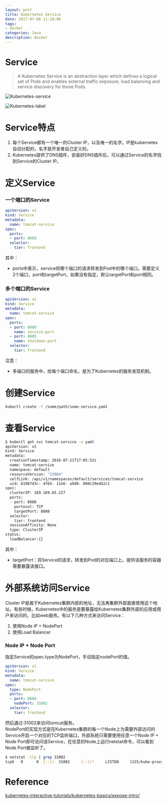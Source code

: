 ```yaml
---
layout: post
title: Kubernetes Service
date: 2017-07-08 11:10:00
tags:
- docker
categories: Java
description: docker
---
```


# Service

> A Kubernetes Service is an abstraction layer which defines a logical set of Pods and enables external traffic exposure, load balancing and service discovery for those Pods.

![Kubernetes-service](https://d33wubrfki0l68.cloudfront.net/cc38b0f3c0fd94e66495e3a4198f2096cdecd3d5/ace10/docs/tutorials/kubernetes-basics/public/images/module_04_services.svg)

![Kubernetes-label](https://d33wubrfki0l68.cloudfront.net/b964c59cdc1979dd4e1904c25f43745564ef6bee/f3351/docs/tutorials/kubernetes-basics/public/images/module_04_labels.svg)



# Service特点
1. 每个Service都有一个唯一的Cluster IP，以及唯一的名字。IP是kubernetes自动分配的，名字是开发者自己定义的。
2. Kubernetes提供了DNS插件，安装好DNS插件后，可以通过Service的名字找到Service的Cluster IP。

# 定义Service
### 一个端口的Service
```yaml
apiVersion: v1
kind: Service
metadata:
  name: tomcat-service
spec:
  ports:
  - port: 8080
  selector:
    tier: frontend
```
其中：
* ports中表示，service将哪个端口的请求转发到Pod中的哪个端口。需要定义2个端口，port和targetPort，如果没有指定，默认targetPort和port相同。

### 多个端口的Service
```yaml
apiVersion: v1
kind: Service
metadata:
  name: tomcat-service
spec:
  ports:
  - port: 8080
    name: service-port
  - port: 8005
    name: shutdown-port
  selector:
    tier: frontend
```
注意：
* 多端口的服务中，给每个端口命名，是为了Kubernetes的服务发现机制。


# 创建Service
```bash
kubectl create -f /some/path/some-service.yaml
```

# 查看Service
```bash
$ kubectl get svc tomcat-service -o yaml
apiVersion: v1
kind: Service
metadata:
  creationTimestamp: 2016-07-21T17:05:52z
  name: tomcat-service
  namespace: default
  resourceVersion: "23964"
  selfLink: /api/v1/namespaces/default/services/tomcat-service
  uid: 61987d3c- 4f65- 11e6- a9d8- 000c29ed42c1
spec:
  clusterIP: 169.169.65.227
  ports:
  - port: 8080
    portocol: TCP
    targetPort: 8080
  selector:
    tier: frontend
  sessionAffinity: None
  type: ClusterIP
status:
  loadBalancer:{}
```
其中：
* targetPort：将Service的请求，转发到Pod的对应端口上。提供该服务的容器需要暴露该接口。



# 外部系统访问Service
Cluster IP是属于Kubernetes集群内部的地址，无法再集群外部直接使用这个地址。有些时候，Kubernetes中的服务是要暴露给Kubernetes集群外部的应用或用户来访问的，比如web服务。有以下几种方式来访问Service：    
1. 使用Node iP + NodePort
2. 使用Load Balancer


### Node IP + Node Port
指定Service的spec.type为NodePort，手动指定nodePort的值。
```yaml
apiVersion: v1
kind: Service
metadata:
  name: tomcat-service
spec:
  type: NodePort
  ports:
  - port: 8080
    nodePort: 31002
  selector:
    tier: frontend
```
然后通过<NodeIP>:31002来访问tomcat服务。    
NodePort的实现方式是在Kubernetes集群的每一个Node上为需要外部访问的Service开启一个对应的TCP监听端口，外部系统只需要使用任意一个Node IP + Node Port即可访问该Service，在任意的Node上运行netstat命令，可以看到Node Port被监听了。
```bash
$ netstat -tlp | grep 31002
tcp6   0      0  [::]:  31002     [::]:*     LISTEN     1125/kube-proxy
```


# Reference
[kubernetes-interactive-tutorials/kubernetes-basics/expose-intro/](https://kubernetes.io/docs/tutorials/kubernetes-basics/explore-intro/)
